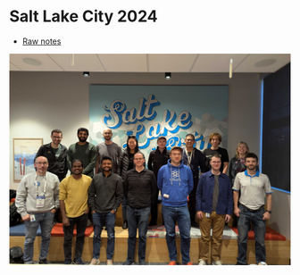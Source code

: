 # Salt Lake City 2024 

* [Raw notes](https://docs.google.com/document/d/10CfirzQsA0Ze-l216NYbuVuhWcC0-hXagCv7BtXK4_M/)

![Group photo](./PXL_20241112_001646270.jpg)
